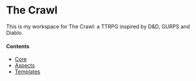 # The Crawl

This is my workspace for The Crawl: a TTRPG inspired by D&D, GURPS and Diablo.


#### Contents

* [Core](core.md)
* [Aspects](aspects.md)
* [Templates](templates.md)
